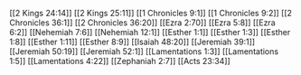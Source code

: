 [[2 Kings 24:14]]
[[2 Kings 25:11]]
[[1 Chronicles 9:1]]
[[1 Chronicles 9:2]]
[[2 Chronicles 36:1]]
[[2 Chronicles 36:20]]
[[Ezra 2:70]]
[[Ezra 5:8]]
[[Ezra 6:2]]
[[Nehemiah 7:6]]
[[Nehemiah 12:1]]
[[Esther 1:1]]
[[Esther 1:3]]
[[Esther 1:8]]
[[Esther 1:11]]
[[Esther 8:9]]
[[Isaiah 48:20]]
[[Jeremiah 39:1]]
[[Jeremiah 50:19]]
[[Jeremiah 52:1]]
[[Lamentations 1:3]]
[[Lamentations 1:5]]
[[Lamentations 4:22]]
[[Zephaniah 2:7]]
[[Acts 23:34]]
